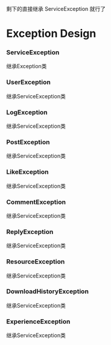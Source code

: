 剩下的直接继承 ServiceException 就行了

# Exception Design

### ServiceException

继承Exception类

### UserException

继承ServiceException类

### LogException

继承ServiceException类

### PostException

继承ServiceException类

### LikeException

继承ServiceException类

### CommentException

继承ServiceException类

### ReplyException

继承ServiceException类

### ResourceException

继承ServiceException类

### DownloadHistoryException

继承ServiceException类

### ExperienceException

继承ServiceException类

